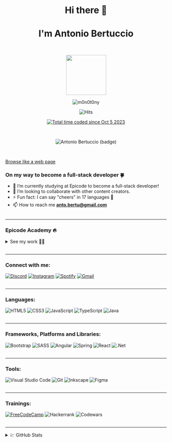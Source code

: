 <br>
<h1 align="center">Hi there 👋</h1>
<h1 align="center">I'm Antonio Bertuccio</h1>
<br>
<p align="center">
    <img width="125px" src="https://m0n0t0ny.github.io/m0n0t0ny/img/m0n0t0ny.png">
</p>

<p align="center"> <img src="https://komarev.com/ghpvc/?username=m0n0t0ny&label=Profile%20views&color=0e75b6&style=flat" alt="m0n0t0ny" /> </p>

<p align="center">
  <img alt="Hits" src="https://hits.seeyoufarm.com/api/count/incr/badge.svg?url=https%3A%2F%2Fgithub.com%2Fm0n0t0ny1212%2Fhit-counter">
</p>
<p align="center">
<!-- <img alt="GitHub watchers" src="https://img.shields.io/github/watchers/m0n0t0ny/m0n0t0ny">
<img alt="GitHub followers" src="https://img.shields.io/github/followers/m0n0t0ny">
<img alt="GitHub forks" src="https://img.shields.io/github/forks/m0n0t0ny/m0n0t0ny">
<img alt="GitHub stars" src="https://img.shields.io/github/stars/m0n0t0ny"><br><br> -->
<a href="https://wakatime.com/@018b00ef-6cc1-43a4-8648-e9ef310cb613"><img src="https://wakatime.com/badge/user/018b00ef-6cc1-43a4-8648-e9ef310cb613.svg" alt="Total time coded since Oct 5 2023" /></a>

</p>
<br>
<p align="center">
<img alt="Antonio Bertuccio (badge)" src="https://m0n0t0ny.github.io/m0n0t0ny/img/shields.io.svg">
</p>
<br>

[Browse like a web page](https://m0n0t0ny.github.io/m0n0t0ny/)
<br>

### On my way to become a full-stack developer 🍀

- 🌱 I’m currently studying at Epicode to become a full-stack developer!
- 🤝 I’m looking to collaborate with other content creators.
- ⚡ Fun fact: I can say "cheers" in 17 languages 🍻
- 📫 How to reach me **<anto.bertu@gmail.com>**
  <br><br>

---

### Epicode Academy 🔥

<details>
<summary>See my work 👨‍💻</summary><br>

### Pre-course

- [Challenge 1 - HTML Basics](https://m0n0t0ny.github.io/m0n0t0ny/epicode/pre-corso/html-basics/index.html)
- [Challenge 2 - Frontend Basics](https://m0n0t0ny.github.io/m0n0t0ny/epicode/pre-corso/frontend-basics/index.html)
- [Challenge 3 - CSS Basics](https://m0n0t0ny.github.io/m0n0t0ny/epicode/pre-corso/css-basics/index.html)
- [Challenge 4 - Youtube Clone](https://m0n0t0ny.github.io/m0n0t0ny/epicode/pre-corso/youtube-clone/index.html)

### Course

HTML & CSS I

- [U1-W1-D1 - Front End Developer](https://m0n0t0ny.github.io/m0n0t0ny/epicode/corso/U1-W1-D1/index.html)
- [U1-W1-D2 - Form, tabelle e contenitori](https://m0n0t0ny.github.io/m0n0t0ny/epicode/corso/U1-W1-D2/index.html)
- [U1-W1-D3 - S1/L3 - CSS level 1/2/3](https://m0n0t0ny.github.io/m0n0t0ny/epicode/corso/U1-W1-D3/index.html)
- [U1-W1-D4 - Formattazione elementi](https://m0n0t0ny.github.io/m0n0t0ny/epicode/corso/U1-W1-D4/index.html)
- [U1-W1-D5 - Progetto settimanale](https://m0n0t0ny.github.io/m0n0t0ny/epicode/corso/U1-W1-D5/index.html)<br><br>

Javascript I

- [U1-W2-D1 - Introduzione a Javascript](https://m0n0t0ny.github.io/m0n0t0ny/epicode/corso/U1-W2-D1/index.html)
- [U1-W2-D2 - Oggetti, Array & Condizionali](https://m0n0t0ny.github.io/m0n0t0ny/epicode/corso/U1-W2-D2/index.html)
- [U1-W2-D3 - Switch-Case & Loops](https://m0n0t0ny.github.io/m0n0t0ny/epicode/corso/U1-W2-D3/index.html)
- [U1-W2-D4 - Funzioni](https://m0n0t0ny.github.io/m0n0t0ny/epicode/corso/U1-W2-D4/index.html)
- [U1-W2-D5 - Progetto settimanale](https://m0n0t0ny.github.io/m0n0t0ny/epicode/corso/U1-W2-D5/index.html)<br><br>

Javascript II

- [U1-W3-D1 - ES6+, Metodi degli Array (Map, Filter, Reduce)](https://m0n0t0ny.github.io/m0n0t0ny/epicode/corso/U1-W3-D1/index.html)
- [U1-W3-D2 - DOM Traversing & Manipulation](https://m0n0t0ny.github.io/m0n0t0ny/epicode/corso/U1-W3-D2/index.html)
- [U1-W3-D3 - DOM Events, Form Validation, BOM](https://m0n0t0ny.github.io/m0n0t0ny/epicode/corso/U1-W3-D3/index.html)
- [U1-W3-D4 - Coding Live - Calendario](https://m0n0t0ny.github.io/m0n0t0ny/epicode/corso/U1-W3-D4/index.html)
- [U1-W3-D5 - Progetto settimanale](https://m0n0t0ny.github.io/m0n0t0ny/epicode/corso/U1-W3-D5/index.html)<br><br>

Build Week I

- [U1-W4 - Build Week](https://m0n0t0ny.github.io/m0n0t0ny/epicode/corso/U1-W4-Build-Week/index.html)<br><br>

HTML & CSS II & UX e UI

- [U2-W5-D1 - UX / UI](https://m0n0t0ny.github.io/m0n0t0ny/epicode/corso/U2-W5-D1/index.html)
- [U2-W5-D2 - CSS positioning](https://m0n0t0ny.github.io/m0n0t0ny/epicode/corso/U2-W5-D2/index.html)
- [U2-W5-D3 - Flexbox](https://m0n0t0ny.github.io/m0n0t0ny/epicode/corso/U2-W5-D3/index.html)
- [U2-W5-D4 - Animazioni](https://m0n0t0ny.github.io/m0n0t0ny/epicode/corso/U2-W5-D4/index.html)
- [U2-W5-D5 - Progetto settimanale](https://m0n0t0ny.github.io/m0n0t0ny/epicode/corso/U2-W5-D5/index.html)<br><br>

Bootstrap & SASS

- [U2-W6-D1 - Bootstrap I](https://m0n0t0ny.github.io/m0n0t0ny/epicode/corso/U2-W6-D1/index.html)
- [U2-W6-D2 - Bootstrap II](https://m0n0t0ny.github.io/m0n0t0ny/epicode/corso/U2-W6-D2/index.html)
- [U2-W6-D3 - SASS I](https://m0n0t0ny.github.io/m0n0t0ny/epicode/corso/U2-W6-D3/index.html)
- [U2-W6-D4 - SASS II](https://m0n0t0ny.github.io/m0n0t0ny/epicode/corso/U2-W6-D4/index.html)
- [U2-W6-D5 - Progetto settimanale](https://m0n0t0ny.github.io/m0n0t0ny/epicode/corso/U2-W6-D5/index.html)<br><br>

Javascript III

- [U2-W7-D1 - OOP I](https://m0n0t0ny.github.io/m0n0t0ny/epicode/corso/U2-W7-D1/index.html)
- [U2-W7-D2 - JSON + API REST](https://m0n0t0ny.github.io/m0n0t0ny/epicode/corso/U2-W7-D2/index.html)
- [U2-W7-D3 - Async/Fetch I](https://m0n0t0ny.github.io/m0n0t0ny/epicode/corso/U2-W7-D3/index.html)
- [U2-W7-D4 - Async/Fetch II](https://m0n0t0ny.github.io/m0n0t0ny/epicode/corso/U2-W7-D4/index.html)
- [U2-W7-D5 - Progetto settimanale](https://m0n0t0ny.github.io/m0n0t0ny/epicode/corso/U2-W7-D5/index.html)<br><br>

Build Week II

- [U2-W8 - Build Week]()<br><br>

Typescript

- [U3-W9-D1 - Sintassi e istruzioni base](https://m0n0t0ny.github.io/m0n0t0ny/epicode/corso/U3W9D1/index.html)
- [U3-W9-D2 - OOP I](https://m0n0t0ny.github.io/m0n0t0ny/epicode/corso/U3W9D2/index.html)
- [U3-W9-D3 - OOP II](https://m0n0t0ny.github.io/m0n0t0ny/epicode/corso/U3W9D3/index.html)
- [U3-W9-D4 - ES6](https://m0n0t0ny.github.io/m0n0t0ny/epicode/corso/U3W9D4/index.html)
- [U3-W9-D5 - Progetto settimanale](https://m0n0t0ny.github.io/m0n0t0ny/epicode/corso/U3W9D5/index.html)<br><br>

</details>

<br>

---

### Connect with me:

[![Discord](https://img.shields.io/badge/Discord-%235865F2.svg?style=for-the-badge&logo=discord&logoColor=white)](https://discordapp.com/users/480049941042036767)
[![Instagram](https://img.shields.io/badge/Instagram-%23E4405F.svg?style=for-the-badge&logo=Instagram&logoColor=white)](https://www.instagram.com/bertucc.io/)
[![Spotify](https://img.shields.io/badge/Spotify-1ED760?style=for-the-badge&logo=spotify&logoColor=white)](https://open.spotify.com/user/1175248186)
[![Gmail](https://img.shields.io/badge/Gmail-D14836?style=for-the-badge&logo=gmail&logoColor=white)](mailto:anto.bertu@gmail.com)
<br><br>

---

### Languages:

![HTML5](https://img.shields.io/badge/html5-%23E34F26.svg?style=for-the-badge&logo=html5&logoColor=white)
![CSS3](https://img.shields.io/badge/css3-%231572B6.svg?style=for-the-badge&logo=css3&logoColor=white)
![JavaScript](https://img.shields.io/badge/javascript-%23323330.svg?style=for-the-badge&logo=javascript&logoColor=%23F7DF1E)
![TypeScript](https://img.shields.io/badge/typescript-%23007ACC.svg?style=for-the-badge&logo=typescript&logoColor=white)
![Java](https://img.shields.io/badge/java-%23ED8B00.svg?style=for-the-badge&logo=openjdk&logoColor=white)
<br><br>

---

### Frameworks, Platforms and Libraries:

![Bootstrap](https://img.shields.io/badge/bootstrap-%238511FA.svg?style=for-the-badge&logo=bootstrap&logoColor=white)
![SASS](https://img.shields.io/badge/SASS-hotpink.svg?style=for-the-badge&logo=SASS&logoColor=white)
![Angular](https://img.shields.io/badge/angular-%23DD0031.svg?style=for-the-badge&logo=angular&logoColor=white)
![Spring](https://img.shields.io/badge/spring-%236DB33F.svg?style=for-the-badge&logo=spring&logoColor=white)
![React](https://img.shields.io/badge/react-%2320232a.svg?style=for-the-badge&logo=react&logoColor=%2361DAFB)
![.Net](https://img.shields.io/badge/.NET-5C2D91?style=for-the-badge&logo=.net&logoColor=white)
<br><br>

---

### Tools:

![Visual Studio Code](https://img.shields.io/badge/Visual%20Studio%20Code-0078d7.svg?style=for-the-badge&logo=visual-studio-code&logoColor=white)
![Git](https://img.shields.io/badge/git-%23F05033.svg?style=for-the-badge&logo=git&logoColor=white)
![Inkscape](https://img.shields.io/badge/Inkscape-e0e0e0?style=for-the-badge&logo=inkscape&logoColor=080A13)
![Figma](https://img.shields.io/badge/figma-%23F24E1E.svg?style=for-the-badge&logo=figma&logoColor=white)
<br><br>

---

### Trainings:

[![FreeCodeCamp](https://img.shields.io/badge/Freecodecamp-%23123.svg?&style=for-the-badge&logo=freecodecamp&logoColor=green)](https://www.freecodecamp.org/m0n0t0ny)
![Hackerrank](https://img.shields.io/badge/-Hackerrank-2EC866?style=for-the-badge&logo=HackerRank&logoColor=white)
![Codewars](https://img.shields.io/badge/Codewars-B1361E?style=for-the-badge&logo=codewars&logoColor=grey)
<br><br>

---

<details>

<summary>💹 GitHub Stats</summary>
<br>
<p><img align="center" src="https://github-readme-stats.vercel.app/api?username=m0n0t0ny&show_icons=true&locale=en&bg_color=fff&title_color=7289da&text_color=444&icon_color=7289da" alt="m0n0t0ny" style="width: 500px;" /></p>
<p><img align="center" src="https://github-readme-streak-stats.herokuapp.com?user=m0n0t0ny&hide_border=true&date_format=j%20M%5B%20Y%5D&card_width=500&ri font-size: 1rem;ng=7289DA&currStreakLabel=444444&border=444444&stroke=444444&sideNums=444444&excludeDaysLabel=444444&dates=444444&currStreakNum=444444&sideLabels=444444&background=FFFFFF" alt="m0n0t0ny" /></p>
<p><img align="center" src="https://github-profile-summary-cards.vercel.app/api/cards/profile-details?username=m0n0t0ny" alt="m0n0t0ny" style="width: 500px;" /></p>

<p><img align="center" src="https://github-readme-stats.vercel.app/api/top-langs/?username=m0n0t0ny" alt="m0n0t0ny" style="width: 500px;" /></p>

</details>
